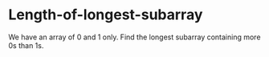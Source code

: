 # Length-of-longest-subarray
We have an array of 0 and 1 only. Find the longest subarray containing more 0s than 1s.
